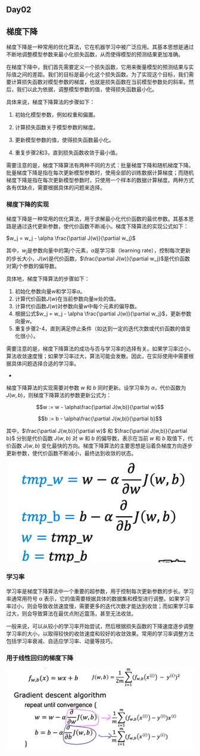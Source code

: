 ## Day02

## 梯度下降

梯度下降是一种常用的优化算法，它在机器学习中被广泛应用。其基本思想是通过不断地调整模型参数来最小化损失函数，从而使得模型的预测结果更加准确。

在梯度下降中，我们首先需要定义一个损失函数，它用来衡量模型的预测结果与实际值之间的差距。我们的目标是最小化这个损失函数。为了实现这个目标，我们需要计算损失函数对模型参数的梯度，也就是损失函数在当前模型参数处的斜率。然后，我们以此为依据，调整模型参数的值，使得损失函数最小化。

具体来说，梯度下降算法的步骤如下：

1. 初始化模型参数，例如权重和偏置。

2. 计算损失函数关于模型参数的梯度。

3. 更新模型参数的值，使得损失函数最小化。

4. 重复步骤2和3，直到损失函数收敛于最小值。

需要注意的是，梯度下降算法有两种不同的方式：批量梯度下降和随机梯度下降。批量梯度下降是指在每次更新模型参数时，使用全部的训练数据计算梯度；而随机梯度下降是指在每次更新模型参数时，只使用一个样本的数据计算梯度。两种方式各有优缺点，需要根据具体的问题来选择。

### 梯度下降的实现

梯度下降是一种常用的优化算法，用于求解最小化代价函数的最优参数。其基本思路是通过迭代更新参数，使代价函数不断减小。梯度下降算法的实现公式如下：

$w_j = w_j - \alpha \frac{\partial J(w)}{\partial w_j}$

其中，$w_j$是参数向量中的第$j$个元素，$\alpha$是学习率（learning rate），控制每次更新的步长大小，$J(w)$是代价函数，$\frac{\partial J(w)}{\partial w_j}$是代价函数对第$j$个参数的偏导数。

具体地，梯度下降算法的步骤如下：

1. 初始化参数向量$w$和学习率$\alpha$。
2. 计算代价函数$J(w)$在当前参数向量$w$处的值。
3. 计算代价函数$J(w)$对参数向量$w$中每个元素的偏导数。
4. 根据公式$w_j = w_j - \alpha \frac{\partial J(w)}{\partial w_j}$，更新参数向量$w$。
5. 重复步骤2-4，直到满足停止条件（如达到一定的迭代次数或代价函数的值变化很小）。

需要注意的是，梯度下降算法的成功与否与学习率的选择有关。如果学习率过小，算法收敛速度慢；如果学习率过大，算法可能会发散。因此，在实际使用中需要根据具体问题选择合适的学习率。

* 

梯度下降算法的实现需要对参数 $w$ 和 $b$ 同时更新。设学习率为 $\alpha$，代价函数为 $J(w,b)$，则梯度下降算法的参数更新公式为：

$$w := w - \alpha\frac{\partial J(w,b)}{\partial w}$$

$$b := b - \alpha\frac{\partial J(w,b)}{\partial b}$$

其中，$\frac{\partial J(w,b)}{\partial w}$ 和 $\frac{\partial J(w,b)}{\partial b}$ 分别是代价函数 $J(w,b)$ 对 $w$ 和 $b$ 的偏导数，表示在当前 $w$ 和 $b$ 取值下，代价函数 $J(w,b)$ 变化最快的方向。梯度下降算法的主要思想是沿着负梯度方向逐步更新参数，使代价函数不断减小，最终达到收敛的状态。

<img src="../images/uTools_1682241474579.png"/>

### 学习率

学习率是梯度下降算法中一个重要的超参数，用于控制每次更新参数的步长。学习率通常用符号 α 表示，它的值需要根据具体的数据集和模型进行调整。如果学习率过小，则会导致收敛速度慢，需要更多的迭代次数才能达到收敛；而如果学习率过大，则会导致算法在最优点附近震荡，甚至无法收敛。

一般来说，可以从较小的学习率开始尝试，然后根据损失函数的下降速度逐步调整学习率的大小，以取得较快的收敛速度和较好的收敛效果。常用的学习率调整方法包括学习率衰减、自适应学习率、动量等技巧。

### 用于线性回归的梯度下降

<img src="../images/uTools_1682243971923.png"/>


